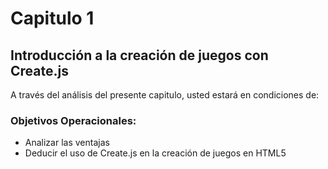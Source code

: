 
# Capitulo 1


## Introducción a la creación de juegos con Create.js


A través del análisis del presente capitulo, usted estará en condiciones de:


### Objetivos Operacionales:

* Analizar las ventajas
* Deducir el uso de Create.js en la creación de juegos en HTML5
